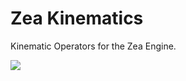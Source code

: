 # Zea Kinematics

Kinematic Operators for the Zea Engine.

[![](https://data.jsdelivr.com/v1/package/npm/@zeainc/zea-kinematics/badge)](https://www.jsdelivr.com/package/npm/@zeainc/zea-kinematics)
